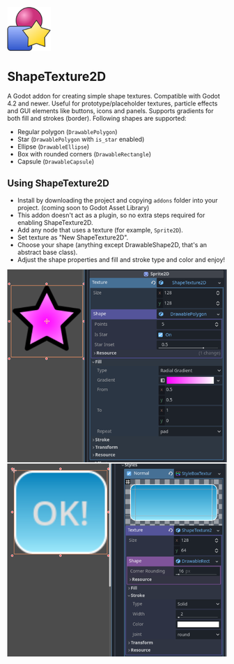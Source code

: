 <img alt="icon with different shapes" src="icon.svg" width="100" height="100" />

# ShapeTexture2D
A Godot addon for creating simple shape textures. Compatible with Godot 4.2 and newer. Useful for prototype/placeholder textures, particle effects and GUI elements like buttons, icons and panels. Supports gradients for both fill and strokes (border).
Following shapes are supported:
* Regular polygon (`DrawablePolygon`)
* Star (`DrawablePolygon` with `is_star` enabled)
* Ellipse (`DrawableEllipse`)
* Box with rounded corners (`DrawableRectangle`)
* Capsule (`DrawableCapsule`)

## Using ShapeTexture2D
* Install by downloading the project and copying `addons` folder into your project. (coming soon to Godot Asset Library)
* This addon doesn't act as a plugin, so no extra steps required for enabling ShapeTexture2D.
* Add any node that uses a texture (for example, `Sprite2D`).
* Set texture as "New ShapeTexture2D".
* Choose your shape (anything except DrawableShape2D, that's an abstract base class).
* Adjust the shape properties and fill and stroke type and color and enjoy!
  
![screenshot with star texture for a sprite](screenshots/star.png)  ![screenshot with rectangle texture as a button](screenshots/button.png)
